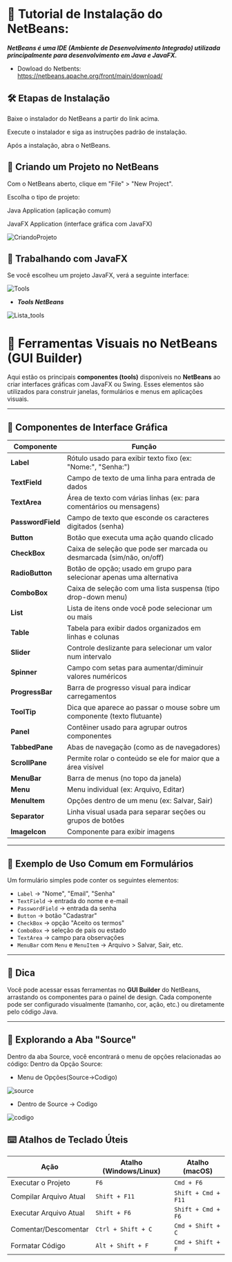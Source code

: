 # 📘 Tutorial de Instalação do NetBeans:

***NetBeans é uma IDE (Ambiente de Desenvolvimento Integrado) utilizada principalmente para desenvolvimento em Java e JavaFX.***

- Dowload do Netbents: https://netbeans.apache.org/front/main/download/


## 🛠️ Etapas de Instalação

Baixe o instalador do NetBeans a partir do link acima.

Execute o instalador e siga as instruções padrão de instalação.

Após a instalação, abra o NetBeans.

## 🚀 Criando um Projeto no NetBeans

Com o NetBeans aberto, clique em "File" > "New Project".

Escolha o tipo de projeto:

Java Application (aplicação comum)

JavaFX Application (interface gráfica com JavaFX)

![CriandoProjeto](https://github.com/SidneiAJr/Documentacao_Linguagens/blob/main/prints/8.png)

## 🎨 Trabalhando com JavaFX

Se você escolheu um projeto JavaFX, verá a seguinte interface:

![Tools](https://github.com/SidneiAJr/Documentacao_Linguagens/blob/main/prints/9.png)

- ***Tools NetBeans***

![Lista_tools](https://github.com/SidneiAJr/Documentacao_Linguagens/blob/main/prints/10.PNG)

 # 🧰 Ferramentas Visuais no NetBeans (GUI Builder)

Aqui estão os principais **componentes (tools)** disponíveis no **NetBeans** ao criar interfaces gráficas com JavaFX ou Swing. Esses elementos são utilizados para construir janelas, formulários e menus em aplicações visuais.

---

## 🎯 Componentes de Interface Gráfica

| Componente        | Função                                                                 |
|-------------------|------------------------------------------------------------------------|
| **Label**         | Rótulo usado para exibir texto fixo (ex: "Nome:", "Senha:")            |
| **TextField**     | Campo de texto de uma linha para entrada de dados                      |
| **TextArea**      | Área de texto com várias linhas (ex: para comentários ou mensagens)     |
| **PasswordField** | Campo de texto que esconde os caracteres digitados (senha)             |
| **Button**        | Botão que executa uma ação quando clicado                              |
| **CheckBox**      | Caixa de seleção que pode ser marcada ou desmarcada (sim/não, on/off)  |
| **RadioButton**   | Botão de opção; usado em grupo para selecionar apenas uma alternativa  |
| **ComboBox**      | Caixa de seleção com uma lista suspensa (tipo drop-down menu)          |
| **List**          | Lista de itens onde você pode selecionar um ou mais                    |
| **Table**         | Tabela para exibir dados organizados em linhas e colunas               |
| **Slider**        | Controle deslizante para selecionar um valor num intervalo             |
| **Spinner**       | Campo com setas para aumentar/diminuir valores numéricos               |
| **ProgressBar**   | Barra de progresso visual para indicar carregamentos                   |
| **ToolTip**       | Dica que aparece ao passar o mouse sobre um componente (texto flutuante)|
| **Panel**         | Contêiner usado para agrupar outros componentes                        |
| **TabbedPane**    | Abas de navegação (como as de navegadores)                             |
| **ScrollPane**    | Permite rolar o conteúdo se ele for maior que a área visível           |
| **MenuBar**       | Barra de menus (no topo da janela)                                     |
| **Menu**          | Menu individual (ex: Arquivo, Editar)                                  |
| **MenuItem**      | Opções dentro de um menu (ex: Salvar, Sair)                            |
| **Separator**     | Linha visual usada para separar seções ou grupos de botões             |
| **ImageIcon**     | Componente para exibir imagens                                          |

---

## 🧩 Exemplo de Uso Comum em Formulários

Um formulário simples pode conter os seguintes elementos:

- `Label` → "Nome", "Email", "Senha"
- `TextField` → entrada do nome e e-mail
- `PasswordField` → entrada da senha
- `Button` → botão "Cadastrar"
- `CheckBox` → opção "Aceito os termos"
- `ComboBox` → seleção de país ou estado
- `TextArea` → campo para observações
- `MenuBar` com `Menu` e `MenuItem` → Arquivo > Salvar, Sair, etc.

---

## 📌 Dica

Você pode acessar essas ferramentas no **GUI Builder** do NetBeans, arrastando os componentes para o painel de design. Cada componente pode ser configurado visualmente (tamanho, cor, ação, etc.) ou diretamente pelo código Java.

---




## 🧩 Explorando a Aba "Source"

Dentro da aba Source, você encontrará o menu de opções relacionadas ao código:
Dentro da Opção Source:

- Menu de Opções(Source->Codigo)

![source](https://github.com/SidneiAJr/Documentacao_Linguagens/blob/main/prints/11.PNG)

- Dentro de Source -> Codigo

![codigo](https://github.com/SidneiAJr/Documentacao_Linguagens/blob/main/prints/12.PNG)


## ⌨️ Atalhos de Teclado Úteis

| Ação                     | Atalho (Windows/Linux) | Atalho (macOS)      |
|--------------------------|------------------------|----------------------|
| Executar o Projeto       | `F6`                   | `Cmd + F6`           |
| Compilar Arquivo Atual   | `Shift + F11`          | `Shift + Cmd + F11`  |
| Executar Arquivo Atual   | `Shift + F6`           | `Shift + Cmd + F6`   |
| Comentar/Descomentar     | `Ctrl + Shift + C`     | `Cmd + Shift + C`    |
| Formatar Código          | `Alt + Shift + F`      | `Cmd + Shift + F`    |

